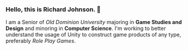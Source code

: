 ### Hello, this is Richard Johnson. 👋

I am a Senior of *Old Dominion University* majoring in **Game Studies and Design** and minoring in **Computer Science**. 
I'm working to better understand the usage of Unity to construct game products of any type, preferably *Role Play Games*.
<!--
**csrjohn027/csrjohn027** is a ✨ _special_ ✨ repository because its `README.md` (this file) appears on your GitHub profile.

Here are some ideas to get you started:

- 🔭 I’m currently working on ...
- 🌱 I’m currently learning ...
- 👯 I’m looking to collaborate on ...
- 🤔 I’m looking for help with ...
- 💬 Ask me about ...
- 📫 How to reach me: ...
- 😄 Pronouns: ...
- ⚡ Fun fact: ...
-->

